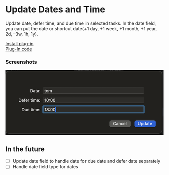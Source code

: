 # Update Dates and Time

Update date, defer time, and due time in selected tasks. In the date field, you can put the date or shortcut date(+1 day, +1 week, +1 month, +1 year, 2d, –3w, 1h, 1y).

[Install plug-in](omnifocus:///omnijs-install?path=https://github.com/mmaer/omnifocus-scripts/raw/main/scripts/updateDatesAndTime/updateDatesAndTime.zip)\
[Plug-In code](https://github.com/mmaer/omnifocus-scripts/blob/main/scripts/updateDatesAndTime/updateDatesAndTime.omnifocusjs)

### Screenshots

![Update dates and time alert](./assets/screenshot1.png)

## In the future

- [ ] Update date field to handle date for due date and defer date separately
- [ ] Handle date field type for dates
